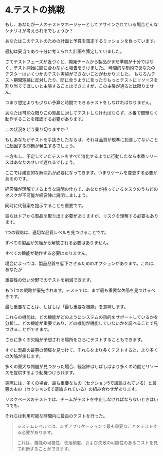 # 4.テストの挑戦

もし、あなたが一人のテストマネージャーとしてアサインされている場合どんなシナリオが考えられるでしょうか？

あなたはこのテストのための計画と予算を策定するミッションを負っています。

最初は妥当であり十分に考えられた計画を策定していました。

さてテストフェーズが近づくと、開発チームから製品がまだ準備が十分ではなく、テスト開始に間に合わないと報告をうけました。 時間的な制約であなたのテスターはいくつかのテスト実施ができないことがわかりました。 もちろんテスト期間短縮に反対したり、間に合うように言ったりもっとテストにリソースを割り当ててほしいと主張することはできますが、この主張が通るとは限りません。

つまり想定よりも少ない予算と時間でできるテストをしなければなりません。

あなたは可能な限りこの製品に対してテストしなければならず、本番で問題なく動作することを確認する必要があります。

この状況をどう乗り切りますか？

もしあなたがテストを手抜きしたならば、それは品質が規準に到達してないことに起因する問題が発生するでしょう。

一方もし、予定していたテストをすべて消化するように行動したなら本番リリースはあなたのせいで遅れるでしょう。

ここでは建設的な解決策が必要になってきます。つまりゲームを変更する必要があるのです。

経営陣が理解できるような説明の仕方で、あなたが持っているタスクのうちどのタスクが不可能か経営陣に説明しましょう。

同時に代替案を提示することも重要です。

彼らはドアから製品を取り出す必要がありますが、リスクを理解する必要もあります。

1つの戦略は、適切な品質レベルを見つけることです。

すべての製品が欠陥から解放される必要はありません。

すべての機能が動作する必要はありません。

場合によっては、製品品質を低下させるためのオプションがあります。これは、あなたが

重要性の低い分野でのテストを削減できます。

もう1つの戦略が優先されます。テストでは、まず最も重要な欠陥を見つけるべきです。

最も重要なことは、しばしば「最も重要な機能」を意味します。

これらの機能は、どの機能がどのようにシステムの目的をサポートしているかを分析し、どの機能が重要であり、どの機能が機能していないかを調べることで見つけることができます。

さらに多くの欠陥が予想される場所をさらにテストすることもできます。

すぐに製品の最悪の領域を見つけて、それらをより多くテストすると、より多くの欠陥が生じます。

多くの重大な問題が見つかった場合、経営陣はしばしばより多くの時間とリソースを提供するよう動機づけられます。

実際には、多くの場合、最も重要なもの（セクション5で議論されている）と最悪のもの（セクション6で議論されている）の組み合わせがあります。

リスクベースのテストでは、チームがテストを中止しなければならないときはいつでも、

それらは利用可能な時間内に最良のテストを行った。

> システムレベルでは、まずアプリケーションで最も重要なことをテストする必要があります。
>
> これは、機能の可視性、使用頻度、および失敗の可能性のあるコストを見て判断することができます。



